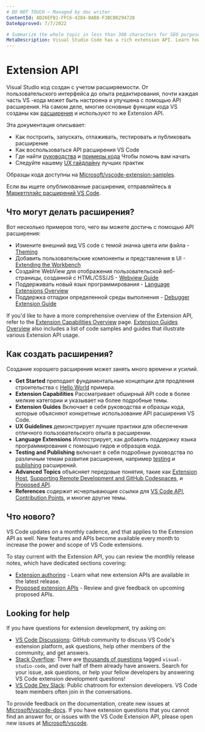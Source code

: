 ```yaml
---
# DO NOT TOUCH — Managed by doc writer
ContentId: AD26EFB1-FFC6-4284-BAB8-F3BCB8294728
DateApproved: 7/7/2022

# Summarize the whole topic in less than 300 characters for SEO purpose
MetaDescription: Visual Studio Code has a rich extension API. Learn how to create your own extensions for VS Code.
---
```


# Extension API

Visual Studio код создан с учетом расширяемости. От пользовательского интерфейса до опыта редактирования, почти каждая часть VS -кода может быть настроена и улучшена с помощью API расширения. На самом деле, многие основные функции кода VS созданы как [расширения](https://github.com/microsoft/vscode/tree/main/extensions) и используют то же Extension API.

Эта документация описывает:

* Как построить, запускать, отлаживать, тестировать и публиковать расширение
* Как воспользоваться API расширения VS Code
* Где найти [руководства](https://code.visualstudio.com/api/extension-guides/overview) и [примеры кода](https://github.com/microsoft/vscode-extension-samples) Чтобы помочь вам начать
* Следуйте нашему [UX гайдлайну](/api/ux-guidelines/overview) лучших практик

Образцы кода доступны на [Microsoft/vscode-extension-samples](https://github.com/microsoft/vscode-extension-samples).

Если вы ищете опубликованные расширения, отправляйтесь в [Маркетплэйс расширений VS Code](https://marketplace.visualstudio.com/vscode).

## Что могут делать расширения?

Вот несколько примеров того, чего вы можете достичь с помощью API расширения:

* Измените внешний вид VS code с темой значка цвета или файла - [Theming](/api/extension-capabilities/theming)
* Добавить пользовательские компоненты и представления в UI - [Extending the Workbench](/api/extension-capabilities/extending-workbench)
* Создайте WebView для отображения пользовательской веб-страницы, созданной с HTML/CSS/JS - [Webview Guide](/api/extension-guides/webview)
* Поддерживать новый язык программирования - [Language Extensions Overview](/api/language-extensions/overview)
* Поддержка отладки определенной среды выполнения - [Debugger Extension Guide](/api/extension-guides/debugger-extension)

If you'd like to have a more comprehensive overview of the Extension API, refer to the [Extension Capabilities Overview](/api/extension-capabilities/overview) page. [Extension Guides Overview](/api/extension-guides/overview) also includes a list of code samples and guides that illustrate various Extension API usage.

## Как создать расширения?

Создание хорошего расширения может занять много времени и усилий.

* **Get Started** преподает фундаментальные концепции для продления строительства с [Hello World](https://github.com/microsoft/vscode-extension-samples/tree/main/helloworld-sample) примера.
* **Extension Capabilities** Рассматривает обширный API code в более мелкие категории и указывает на более подробные темы.
* **Extension Guides** Включает в себя руководства и образцы кода, которые объясняют конкретные использование API расширения VS Code.
* **UX Guidelines** демонстрирует лучшие практики для обеспечения отличного пользовательского опыта в расширении.
* **Language Extensions** Иллюстрирует, как добавить поддержку языка программирования с помощью гидов и образцов кода.
* **Testing and Publishing** включает в себя подробные руководства по различным темам развития расширения, например [testing](/api/working-with-extensions/testing-extension) и [publishing](/api/working-with-extensions/publishing-extension) расширений.
* **Advanced Topics** объясняет передовые понятия, такие как [Extension Host](/api/advanced-topics/extension-host), [Supporting Remote Development and GitHub Codespaces](/api/advanced-topics/remote-extensions), и [Proposed API](/api/advanced-topics/using-proposed-api).
* **References** содержит исчерпывающие ссылки для [VS Code API](/api/references/vscode-api), [Contribution Points](/api/references/contribution-points), и многие другие темы.

## Что нового?

VS Code updates on a monthly cadence, and that applies to the Extension API as well. New features and APIs become available every month to increase the power and scope of VS Code extensions.

To stay current with the Extension API, you can review the monthly release notes, which have dedicated sections covering:

* [Extension authoring](https://code.visualstudio.com/updates#_extension-authoring) - Learn what new extension APIs are available in the latest release.
* [Proposed extension APIs](https://code.visualstudio.com/updates#_proposed-extension-apis) - Review and give feedback on upcoming proposed APIs.

## Looking for help

If you have questions for extension development, try asking on:

* [VS Code Discussions](https://github.com/microsoft/vscode-discussions): GitHub community to discuss VS Code's extension platform, ask questions, help other members of the community, and get answers.
* [Stack Overflow](https://stackoverflow.com/questions/tagged/visual-studio-code): There are [thousands of questions](https://stackoverflow.com/questions/tagged/visual-studio-code) tagged `visual-studio-code`, and over half of them already have answers. Search for your issue, ask questions, or help your fellow developers by answering VS Code extension development questions!
* [VS Code Dev Slack](https://aka.ms/vscode-dev-community): Public chatroom for extension developers. VS Code team members often join in the conversations.

To provide feedback on the documentation, create new issues at [Microsoft/vscode-docs](https://github.com/microsoft/vscode-docs/issues).
If you have extension questions that you cannot find an answer for, or issues with the VS Code Extension API, please open new issues at [Microsoft/vscode](https://github.com/microsoft/vscode/issues).
